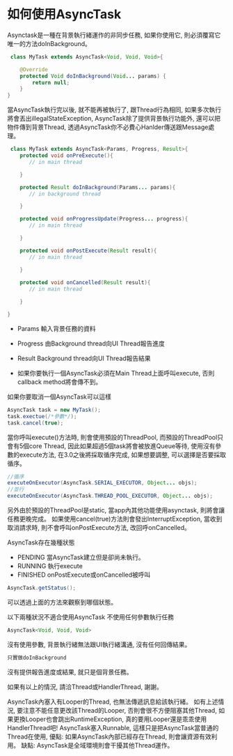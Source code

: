 # 如何使用AsyncTask


Asynctask是一種在背景執行緒運作的非同步任務, 
如果你使用它, 則必須覆寫它唯一的方法doInBackground。
```java
 class MyTask extends AsyncTask<Void, Void, Void>{

    @Override
    protected Void doInBackground(Void... params) {
        return null;
    }
}
```
當AsyncTask執行完以後, 就不能再被執行了, 跟Thread行為相同,
如果多次執行將會丟出illegalStateException,
AsyncTask除了提供背景執行功能外, 還可以把物件傳到背景Thread, 
透過AsyncTask你不必費心Hanlder傳送跟Message處理。

```java
 class MyTask extends AsyncTask<Params, Progress, Result>{
    protected void onPreExecute(){
       // in main thread

    }

    protected Result doInBackground(Params... params){
       // in background thread

    }

    protected void onProgressUpdate(Progress... progress){
       // in main thread

    }

    protected void onPostExecute(Result result){
       // in main thread

    }
 
    protected void onCancelled(Result result){
       // in main thread

    }

}
```

- Params 輸入背景任務的資料
- Progress 由Background thread向UI Thread報告進度
- Result Background thread向UI Thread報告結果

- 如果你要執行一個AsyncTask必須在Main Thread上面呼叫execute, 否則callback method將會傳不到。

如果你要取消一個AsyncTask可以這樣

```java
AsyncTask task = new MyTask();
task.exectue(/*參數*/);
task.cancel(true);
```

當你呼叫execute()方法時, 則會使用預設的ThreadPool, 而預設的ThreadPool只會有5個core Thread,
因此如果超過5個task將會被放進Queue等待, 
使用沒有參數的execute方法, 在3.0之後將採取循序完成,
如果想要調整, 可以選擇是否要採取循序。

```java
//循序
executeOnExecutor(AsyncTask.SERIAL_EXECUTOR, Object... objs);
//並行
executeOnExecutor(AsyncTask.THREAD_POOL_EXECUTOR, Object... objs);
```

另外由於預設的ThreadPool是static, 
當app內其他功能使用asynctask, 則將會讓任務更晚完成。
如果使用cancel(true)方法則會發出InterruptException,
當收到取消請求時, 則不會呼叫onPostExecute方法, 改回呼onCancelled。

AsyncTask存在幾種狀態

- PENDING 當AsyncTask建立但是卻尚未執行。
- RUNNING 執行execute
- FINISHED onPostExecute或onCancelled被呼叫

```java
AsyncTask.getStatus();
```

可以透過上面的方法來觀察到哪個狀態。

以下兩種狀況不適合使用AsyncTask 不使用任何參數執行任務

```java
AsyncTask<Void, Void, Void>
```
沒有使用參數, 背景執行緒無法跟UI執行緒溝通, 沒有任何回傳結果。

```java
只實做doInBackground
```

沒有提供報告進度或結果, 就只是個背景任務。

如果有以上的情況, 請洽Thread或HandlerThread, 謝謝。

AsyncTask內塞入有Looper的Thread, 也無法傳遞訊息給該執行緒。
如有上述情況, 要注意不能任意更改該Thread的Looper, 否則會很不方便阻塞其他Thread, 
如果更換Looper也會跳出RuntimeException, 真的要用Looper還是乖乖使用HandlerThread吧!
AsyncTask塞入Runnable, 這樣只是把AsyncTask當普通的Thread在使用,
優點: 如果AsyncTask內部已經存在Thread, 則會讓資源有效利用。
缺點: AsyncTask是全域環境則會干擾其他Thread運作。

